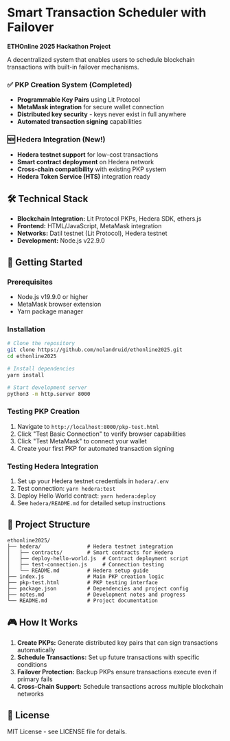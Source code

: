# Smart Transaction Scheduler with Failover
**ETHOnline 2025 Hackathon Project**

A decentralized system that enables users to schedule blockchain transactions with built-in failover mechanisms.

### ✅ PKP Creation System (Completed)
- **Programmable Key Pairs** using Lit Protocol
- **MetaMask integration** for secure wallet connection
- **Distributed key security** - keys never exist in full anywhere
- **Automated transaction signing** capabilities

### 🆕 Hedera Integration (New!)
- **Hedera testnet support** for low-cost transactions
- **Smart contract deployment** on Hedera network
- **Cross-chain compatibility** with existing PKP system
- **Hedera Token Service (HTS)** integration ready

## 🛠️ Technical Stack

- **Blockchain Integration:** Lit Protocol PKPs, Hedera SDK, ethers.js
- **Frontend:** HTML/JavaScript, MetaMask integration
- **Networks:** Datil testnet (Lit Protocol), Hedera testnet
- **Development:** Node.js v22.9.0

## 🚀 Getting Started

### Prerequisites
- Node.js v19.9.0 or higher
- MetaMask browser extension
- Yarn package manager

### Installation
```bash
# Clone the repository
git clone https://github.com/nolandruid/ethonline2025.git
cd ethonline2025

# Install dependencies
yarn install

# Start development server
python3 -m http.server 8000
```

### Testing PKP Creation
1. Navigate to `http://localhost:8000/pkp-test.html`
2. Click "Test Basic Connection" to verify browser capabilities
3. Click "Test MetaMask" to connect your wallet
4. Create your first PKP for automated transaction signing

### Testing Hedera Integration
1. Set up your Hedera testnet credentials in `hedera/.env`
2. Test connection: `yarn hedera:test`
3. Deploy Hello World contract: `yarn hedera:deploy`
4. See `hedera/README.md` for detailed setup instructions

## 📁 Project Structure

```
ethonline2025/
├── hedera/               # Hedera testnet integration
│   ├── contracts/        # Smart contracts for Hedera
│   ├── deploy-hello-world.js  # Contract deployment script
│   ├── test-connection.js     # Connection testing
│   └── README.md         # Hedera setup guide
├── index.js              # Main PKP creation logic
├── pkp-test.html         # PKP testing interface
├── package.json          # Dependencies and project config
├── notes.md              # Development notes and progress
└── README.md             # Project documentation
```

## 🎮 How It Works

1. **Create PKPs:** Generate distributed key pairs that can sign transactions automatically
2. **Schedule Transactions:** Set up future transactions with specific conditions
3. **Failover Protection:** Backup PKPs ensure transactions execute even if primary fails
4. **Cross-Chain Support:** Schedule transactions across multiple blockchain networks

## 📄 License

MIT License - see LICENSE file for details.
